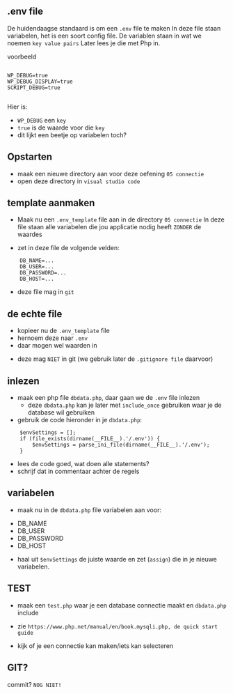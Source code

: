 ## .env file

De huidendaagse standaard is om een `.env` file te maken
In deze file staan variabelen, het is een soort config file.
De variablen staan in wat we noemen `key value pairs`
Later lees je die met Php in.

voorbeeld
```

WP_DEBUG=true
WP_DEBUG_DISPLAY=true
SCRIPT_DEBUG=true


```
Hier is:
- `WP_DEBUG` een `key`
- `true` is de waarde voor die `key`
- dit lijkt een beetje op variabelen toch?

## Opstarten

- maak een nieuwe directory aan voor deze oefening `05 connectie`
- open deze directory in `visual studio code`

## template aanmaken

- Maak nu een `.env_template` file aan in de directory `05 connectie`
In deze file staan alle variabelen die jou applicatie nodig heeft `ZONDER` de waardes

- zet in deze file de volgende velden:

```
    DB_NAME=...
    DB_USER=...
    DB_PASSWORD=...
    DB_HOST=...
```

* deze file mag in `git`

## de echte file

- kopieer nu de  `.env_template` file
- hernoem deze naar `.env`
- daar mogen wel waarden in

* deze mag `NIET` in git (we gebruik later de `.gitignore file` daarvoor)

## inlezen


- maak een php file `dbdata.php`, daar gaan we de `.env` file inlezen
    - deze `dbdata.php` kan je later met `include_once` gebruiken waar je de database wil gebruiken
- gebruik de code hieronder in je `dbdata.php`:

```
    $envSettings = [];
    if (file_exists(dirname(__FILE__).'/.env')) {
        $envSettings = parse_ini_file(dirname(__FILE__).'/.env');
    }
```

- lees de code goed, wat doen alle statements?
- schrijf dat in commentaar achter de regels

## variabelen

- maak nu in de `dbdata.php` file variabelen aan voor:
* DB_NAME
* DB_USER
* DB_PASSWORD
* DB_HOST

- haal uit `$envSettings` de juiste waarde en zet (`assign`) die in je nieuwe variabelen.


## TEST

- maak een `test.php` waar je een database connectie maakt en `dbdata.php` include
* zie `https://www.php.net/manual/en/book.mysqli.php, de quick start guide`
- kijk of je een connectie kan maken/iets kan selecteren

## GIT?

commit? `NOG NIET!`